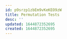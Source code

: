 ```yaml
---
id: p9srzp1zbEm9vKeKEO9zW
title: Permutation Tests
desc: ''
updated: 1644872352695
created: 1644872352695
---
```


